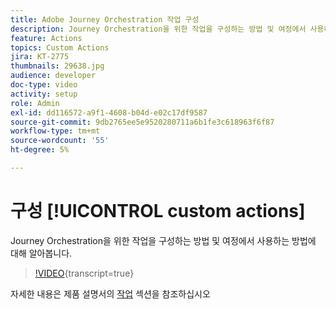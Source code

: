 ```yaml
---
title: Adobe Journey Orchestration 작업 구성
description: Journey Orchestration을 위한 작업을 구성하는 방법 및 여정에서 사용하는 방법에 대해 알아봅니다.
feature: Actions
topics: Custom Actions
jira: KT-2775
thumbnails: 29638.jpg
audience: developer
doc-type: video
activity: setup
role: Admin
exl-id: dd116572-a9f1-4608-b04d-e02c17df9587
source-git-commit: 9db2765ee5e9520280711a6b1fe3c618963f6f87
workflow-type: tm+mt
source-wordcount: '55'
ht-degree: 5%

---
```


# 구성 [!UICONTROL custom actions]

Journey Orchestration을 위한 작업을 구성하는 방법 및 여정에서 사용하는 방법에 대해 알아봅니다.

>[!VIDEO](https://video.tv.adobe.com/v/29638?learn=on){transcript=true}

자세한 내용은 제품 설명서의 [작업](https://experienceleague.adobe.com/docs/journeys/using/action-journeys/action.html?lang=en) 섹션을 참조하십시오
